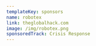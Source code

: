 ```yaml
---
templateKey: sponsors
name: robotex
link: theglobalhack.com
image: /img/robotex.png
sponsoredTrack: Crisis Response
---
```

